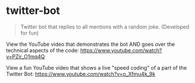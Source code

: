 # twitter-bot
> Twitter bot that replies to all mentions with a random joke. (Developed for fun)


View the YouTube video that demonstrates the bot AND goes over the technical aspects of the code: https://www.youtube.com/watch?v=PZir_O1mq4Q

View a fun YouTube video that shows a live "speed coding" of a part of the Twitter Bot: https://www.youtube.com/watch?v=o_Xfmu4k_9k
